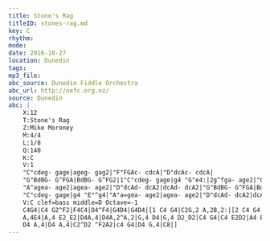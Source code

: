 ```yaml
---
title: Stone's Rag
titleID: stones-rag.md
key: C
rhythm: 
mode:
date: 2016-10-27
location: Dunedin
tags:
mp3_file:
abc_source: Dunedin Fiddle Orchestra
abc_url: http://nefc.org.nz/
source: Dunedin
abc: |
    X:12
    T:Stone's Rag
    Z:Mike Moroney
    M:4/4
    L:1/8
    Q:140
    K:C
    V:1
    "C"cdeg- gage|ageg- gag2|"F"FGAc- cdcA|"D"dcAc- cdcA|
    "G"BdBG- G^FGA|BdBG- G^FG2|1"C"cdeg- gage|g4 "G"e4:|2g^fga- age2|"C"c4z4||
    "A"agea- age2|agea- age2|"D"dcAd- dcA2|dcAd- dcA2|"G"BdBG- G^FGA|BdBG- G^FG2|
    "C"cdeg- gage|g4 "E"^g4|"A"a=gea- age2|agea- age2|"D"dcAd- dcA2|dcAd- dcA2|"Cdim"c'4 a4|"C"gage- edcA|"D"GAce- "G"ecd2|"C"c8|]
    V:C clef=bass middle=D Octave=-1
    C4G4|C4 G2^F2|F4C4|D4^F4|G4D4|G4D4|[1 C4 G4|C2G,2 A,2B,2:|[2 C4 G4|C4 G,2^G,2|
    A,4E4|A,4 E2_E2|D4A,4|D4A,2^A,2|G,4 D4|G,4 D2_D2|C4 G4|C4 E2D2|A4 E4|A4 E4|
    D4 A,4|D4 A,4|C2^D2 ^F2A2|c4 G4|D4 G,4|C8|]
---
```

